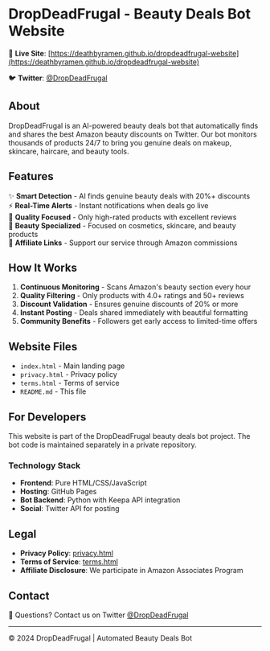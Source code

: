 # DropDeadFrugal - Beauty Deals Bot Website

🌟 **Live Site**: [https://deathbyramen.github.io/dropdeadfrugal-website](https://deathbyramen.github.io/dropdeadfrugal-website)

🐦 **Twitter**: [@DropDeadFrugal](https://twitter.com/DropDeadFrugal)

## About

DropDeadFrugal is an AI-powered beauty deals bot that automatically finds and shares the best Amazon beauty discounts on Twitter. Our bot monitors thousands of products 24/7 to bring you genuine deals on makeup, skincare, haircare, and beauty tools.

## Features

✨ **Smart Detection** - AI finds genuine beauty deals with 20%+ discounts  
⚡ **Real-Time Alerts** - Instant notifications when deals go live  
💎 **Quality Focused** - Only high-rated products with excellent reviews  
🎯 **Beauty Specialized** - Focused on cosmetics, skincare, and beauty products  
🔗 **Affiliate Links** - Support our service through Amazon commissions  

## How It Works

1. **Continuous Monitoring** - Scans Amazon's beauty section every hour
2. **Quality Filtering** - Only products with 4.0+ ratings and 50+ reviews
3. **Discount Validation** - Ensures genuine discounts of 20% or more
4. **Instant Posting** - Deals shared immediately with beautiful formatting
5. **Community Benefits** - Followers get early access to limited-time offers

## Website Files

- `index.html` - Main landing page
- `privacy.html` - Privacy policy
- `terms.html` - Terms of service
- `README.md` - This file

## For Developers

This website is part of the DropDeadFrugal beauty deals bot project. The bot code is maintained separately in a private repository.

### Technology Stack
- **Frontend**: Pure HTML/CSS/JavaScript
- **Hosting**: GitHub Pages
- **Bot Backend**: Python with Keepa API integration
- **Social**: Twitter API for posting

## Legal

- **Privacy Policy**: [privacy.html](privacy.html)
- **Terms of Service**: [terms.html](terms.html)
- **Affiliate Disclosure**: We participate in Amazon Associates Program

## Contact

📧 Questions? Contact us on Twitter [@DropDeadFrugal](https://twitter.com/DropDeadFrugal)

---

© 2024 DropDeadFrugal | Automated Beauty Deals Bot
